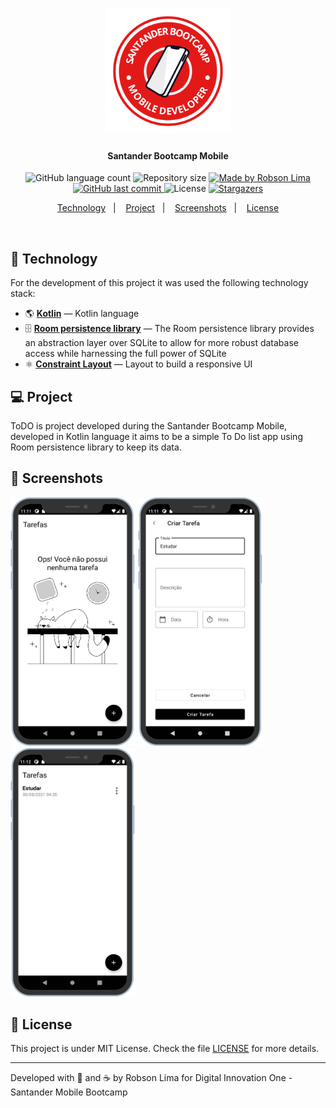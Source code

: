 <h1 align="center">
    <img alt="bootcampLogo" title="#ToDO" src=".github\dio_santander_logo.png" width="200px" />
</h1>

<h4 align="center"> 
  Santander Bootcamp Mobile
</h4>

<p align="center">
  <img alt="GitHub language count" src="https://img.shields.io/github/languages/count/rsl50/dio-santander-mobile-todolist?color=%2304D361">

  <img alt="Repository size" src="https://img.shields.io/github/repo-size/rsl50/dio-santander-mobile-todolist">
  
  <a href="https://www.linkedin.com/in/robsonslima/">
    <img alt="Made by Robson Lima" src="https://img.shields.io/badge/made%20by-Robson Lima-%2304D361">
  </a>

  <a href="https://github.com/rsl50/dio-santander-mobile-todolist/commits/master">
    <img alt="GitHub last commit" src="https://img.shields.io/github/last-commit/rsl50/dio-santander-mobile-todolist">
  </a>

  <img alt="License" src="https://img.shields.io/badge/license-MIT-brightgreen">
   <a href="https://github.com/rsl50/Omnistack11/stargazers">
    <img alt="Stargazers" src="https://img.shields.io/github/stars/rsl50/dio-santander-mobile-todolist?style=social">
  </a>
</p>

<p align="center">
  <a href="#rocket-technology">Technology</a>&nbsp;&nbsp;&nbsp;|&nbsp;&nbsp;&nbsp;
  <a href="#-project">Project</a>&nbsp;&nbsp;&nbsp;|&nbsp;&nbsp;&nbsp;
  <a href="#-screenshots">Screenshots</a>&nbsp;&nbsp;&nbsp;|&nbsp;&nbsp;&nbsp;
  <a href="#memo-license">License</a>
</p>

<br>

## :rocket: Technology

For the development of this project it was used the following technology stack:

- :earth_americas: **[Kotlin](https://kotlinlang.org/)** — Kotlin language
- :file_cabinet: **[Room persistence library](https://developer.android.com/jetpack/androidx/releases/room)** — The Room persistence library provides an abstraction layer over SQLite to allow for more robust database access while harnessing the full power of SQLite
- ⚛️ **[Constraint Layout](https://developer.android.com/training/constraint-layout)** — Layout to build a responsive UI

## 💻 Project

ToDO is project developed during the Santander Bootcamp Mobile, developed in Kotlin language it aims to be a simple To Do list app using Room persistence library to keep its data.

## 🔖 Screenshots


<img alt="ToDOTelaPrincipal" title="#ToDO" src=".github/appscr01.png" width="200px" />

<img alt="ToDOTelaPrincipal" title="#ToDO" src=".github/appscr02.png" width="200px" />

<img alt="ToDOTelaDetalhe" title="#ToDO" src=".github/appscr03.png" width="200px" />


## :memo: License

This project is under MIT License. Check the file [LICENSE](LICENSE.md) for more details.

---

Developed with :sparkling_heart: and ☕ by Robson Lima for Digital Innovation One - Santander Mobile Bootcamp